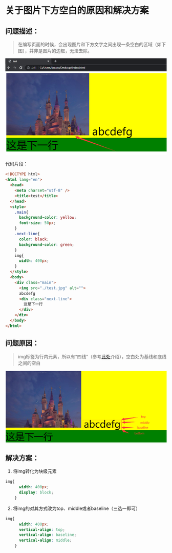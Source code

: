 # 关于图片下方空白的原因和解决方案

## 问题描述：
> 在编写页面的时候，会出现图片和下方文字之间出现一条空白的区域（如下图），并非是图片的边框，无法去除。  

![问题描述](../../asset/image.png)  

代码片段：
```html
<!DOCTYPE html>
<html lang="en">
  <head>
    <meta charset="utf-8" />
    <title>test</title>
  </head>
  <style>
    .main{
      background-color: yellow;
      font-size: 50px;
    }
    .next-line{
      color: black;
      background-color: green;
    }
    img{
      width: 400px;
    }
  </style>
  <body>
    <div class="main">
      <img src="./test.jpg" alt="">
      abcdefg
      <div class="next-line">
        这是下一行
      </div>
    </div>
  </body>
</html>
```
## 问题原因：
> img标签为行内元素，所以有“四线”（参考[此处](https://kinboyw.github.io/2018/11/02/CSS-line-height/)介绍），空白处为基线和底线之间的空白 

![问题原因](../../asset/image2.png)

## 解决方案：
1. 将img转化为块级元素
```css
img{
      width: 400px;
      display: block;
    }
```
2. 将img的对其方式改为top、middle或者baseline（三选一即可）
```css
img{
      width: 400px;
      vertical-align: top;
      vertical-align: baseline;
      vertical-align: middle;
    }
```